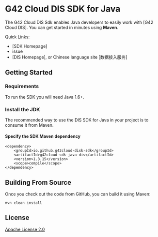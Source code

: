 # G42 Cloud DIS SDK for Java

The G42 Cloud DIS Sdk enables Java developers to easily work with [G42 Cloud DIS]. You can get started in minutes using **Maven**.

Quick Links:
- [SDK Homepage]
- issue
- [DIS Homepage], or Chinese language site [数据接入服务]

## Getting Started
### Requirements
To run the SDK you will need Java 1.6+.

### Install the JDK
The recommended way to use the DIS SDK for Java in your project is to consume it from Maven.

#### Specify the SDK Maven dependency
    <dependency>
        <groupId>io.github.g42cloud-disk-sdk</groupId>
        <artifactId>g42cloud-sdk-java-dis</artifactId>
        <version>1.3.15</version>
        <scope>compile</scope>
    </dependency>


## Building From Source
Once you check out the code from GitHub, you can build it using Maven:

    mvn clean install

## License
[Apache License 2.0](https://www.apache.org/licenses/LICENSE-2.0.html)
